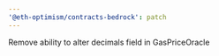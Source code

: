 ```yaml
---
'@eth-optimism/contracts-bedrock': patch
---
```


Remove ability to alter decimals field in GasPriceOracle
